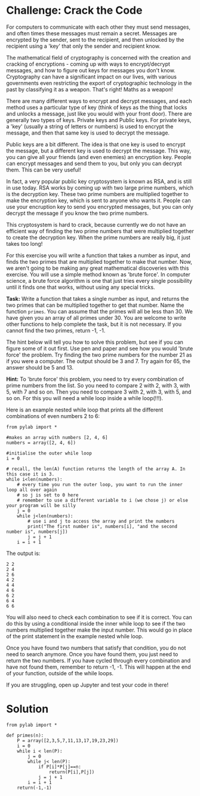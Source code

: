 # Challenge: Crack the Code

For computers to communicate with each other they must send messages, and often times these messages must remain a secret. Messages are encrypted by the sender, sent to the recipient, and then unlocked by the recipient using a 'key' that only the sender and recipient know. 

The mathematical field of cryptography is concerned with the creation and cracking of encryptions - coming up with ways to encrypt/decrypt messages, and how to figure out keys for messages you don't know. Cryptography can have a significant impact on our lives, with various governments even restricting the export of cryptographic technology in the past by classifying it as a weapon. That's right! Maths as a weapon!

There are many different ways to encrypt and decrypt messages, and each method uses a particular type of key (think of keys as the thing that locks and unlocks a message, just like you would with your front door). There are generally two types of keys. Private keys and Public keys. For private keys, a 'key' (usually a string of letters or numbers) is used to encrypt the message, and then that same key is used to decrypt the message. 

Public keys are a bit different. The idea is that one key is used to encrypt the message, but a different key is used to decrypt the message. This way, you can give all your friends (and even enemies) an encryption key. People can encrypt messages and send them to you, but only you can decrypt them. This can be very useful!

In fact, a very popular public key cryptosystem is known as RSA, and is still in use today. RSA works by coming up with two large prime numbers, which is the decryption key. These two prime numbers are multiplied together to make the encryption key, which is sent to anyone who wants it. People can use your encruption key to send you encrypted messages, but you can only decrypt the message if you know the two prime numbers. 

This cryptosystem is hard to crack, because currently we do not have an efficient way of finding the two prime numbers that were multiplied together to create the decryption key. When the prime numbers are really big, it just takes too long!

For this exercise you will write a function that takes a number as input, and finds the two primes that are multiplied together to make that number. Now, we aren't going to be making any great mathematical discoveries with this exercise. You will use a simple method known as 'brute force'. In computer science, a brute force algorithm is one that just tries every single possibility until it finds one that works, without using any special tricks.

**Task:** Write a function that takes a single number as input, and returns the two primes that can be multiplied together to get that number. Name the function `primes`. You can assume that the primes will all be less than 30. We have given you an array of all primes under 30. You are welcome to write other functions to help complete the task, but it is not necessary. If you cannot find the two primes, return -1, -1.

The hint below will tell you how to solve this problem, but see if you can figure some of it out first. Use pen and paper and see how you would 'brute force' the problem. Try finding the two prime numbers for the number 21 as if you were a computer. The output should be 3 and 7. Try again for 65, the answer should be 5 and 13.

**Hint:** To 'brute force' this problem, you need to try every combination of prime numbers from the list. So you need to compare 2 with 2, with 3, with 5, with 7 and so on. Then you need to compare 3 with 2, with 3, with 5, and so on. For this you will need a while loop inside a while loop(!!!). 

Here is an example nested while loop that prints all the different combinations of even numbers 2 to 6:

```
from pylab import *

#makes an array with numbers [2, 4, 6]
numbers = array([2, 4, 6])

#initialise the outer while loop
i = 0

# recall, the len(A) function returns the length of the array A. In this case it is 3.
while i<len(numbers):
    # every time you run the outer loop, you want to run the inner loop all over again
    # so j is set to 0 here
    # remember to use a different variable to i (we chose j) or else your program will be silly
    j = 0
    while j<len(numbers):
        # use i and j to access the array and print the numbers
        print("The first number is", numbers[i], "and the second number is", numbers[j])
        j = j + 1
    i = i + 1

```

The output is: 

```
2 2
2 4
2 6
4 2
4 4
4 6
6 2
6 4
6 6
```

You will also need to check each combination to see if it is correct. You can do this by using a conditional inside the inner while loop to see if the two numbers multiplied together make the input number. This would go in place of the print statement in the example nested while loop. 

Once you have found two numbers that satisfy that condition, you do not need to search anymore. Once you have found them, you just need to return the two numbers. If you have cycled through every combination and have not found them, remember to return -1, -1. This will happen at the end of your function, outside of the while loops. 

If you are struggling, open up Jupyter and test your code in there!

# Solution

```
from pylab import *

def primes(n):
    P = array([2,3,5,7,11,13,17,19,23,29])
    i = 0
    while i < len(P):
        j = 0
        while j< len(P):
            if P[i]*P[j]==n:
                return(P[i],P[j])
            j = j + 1
        i = i + 1
    return(-1,-1)


```
